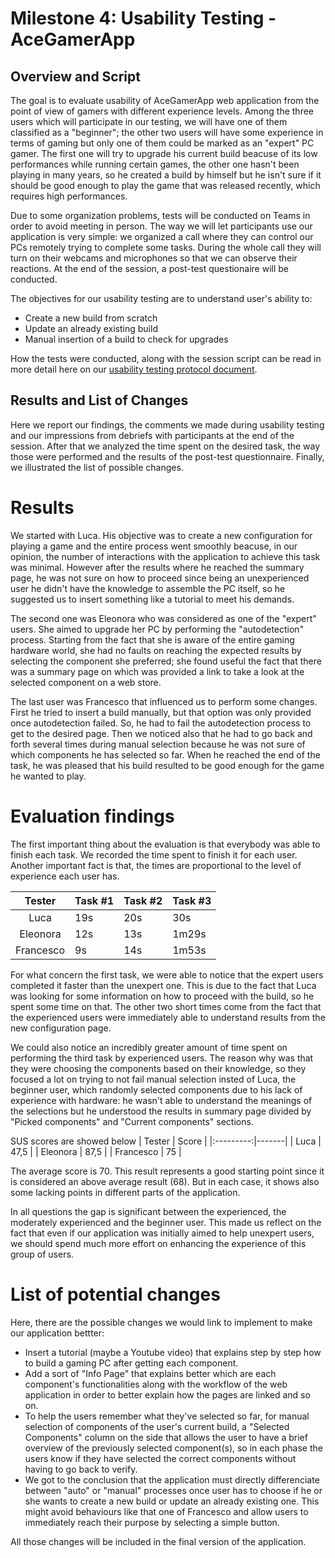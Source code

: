 # Milestone 4: Usability Testing - AceGamerApp

## Overview and Script
The goal is to evaluate usability of AceGamerApp web application from the point of view of gamers with different experience levels. Among the three users which will participate in our testing, we will have one of them classified as a "beginner"; the other two users will have some experience in terms of gaming but only one of them could be marked as an "expert" PC gamer. The first one will try to upgrade his current build beacuse of its low performances while running certain games, the other one hasn't been playing in many years, so he created a build by himself but he isn't sure if it should be good enough to play the game that was released recently, which requires high performances.

Due to some organization problems, tests will be conducted on Teams in order to avoid meeting in person. The way we will let participants use our application is very simple: we organized a call where they can control our PCs remotely trying to complete some tasks. During the whole call they will turn on their webcams and microphones so that we can observe their reactions. At the end of the session, a post-test questionaire will be conducted.

The objectives for our usability testing are to understand user's ability to:
+ Create a new build from scratch
+ Update an already existing build
+ Manual insertion of a build to check for upgrades

How the tests were conducted, along with the session script can be read in more detail here on our [usability testing protocol document](https://github.com/polito-hci-2021/AceGamerApp/blob/main/additionalFiles/usabilityTestingProtocol.md).

## Results and List of Changes
Here we report our findings, the comments we made during usability testing and our impressions from debriefs with participants at the end of the session. After that we analyzed the time spent on the desired task, the way those were performed and the results of the post-test questionnaire. Finally, we illustrated the list of possible changes.

# Results
We started with Luca. His objective was to create a new configuration for playing a game and the entire process went smoothly beacuse, in our opinion, the number of interactions with the application to achieve this task was minimal. However after the results where he reached the summary page, he was not sure on how to proceed since being an unexperienced user he didn't have the knowledge to assemble the PC itself, so he suggested us to insert something like a tutorial to meet his demands.

The second one was Eleonora who was considered as one of the "expert" users. She aimed to upgrade her PC by performing the "autodetection" process. Starting from the fact that she is aware of the entire gaming hardware world, she had no faults on reaching the expected results by selecting the component she preferred; she found useful the fact that there was a summary page on which was provided a link to take a look at the selected component on a web store.

The last user was Francesco that influenced us to perform some changes. First he tried to insert a build manually, but that option was only provided once autodetection failed. So, he had to fail the autodetection process to get to the desired page. Then we noticed also that he had to go back and forth several times during manual selection because he was not sure of which components he has selected so far. When he reached the end of the task, he was pleased that his build resulted to be good enough for the game he wanted to play.

# Evaluation findings
The first important thing about the evaluation is that everybody was able to finish each task. We recorded the time spent to finish it for each user. Another important fact is that, the times are proportional to the level of experience each user has.

|  Tester  | Task #1 | Task #2 | Task #3 |
|:---------:|---------|---------|---------|
| Luca      |   19s   |   20s   |   30s   |
| Eleonora  |   12s   |   13s   |  1m29s  |
| Francesco |    9s   |   14s   |  1m53s  |

For what concern the first task, we were able to notice that the expert users completed it faster than the unexpert one. This is due to the fact that Luca was looking for some information on how to proceed with the build, so he spent some time on that.
The other two short times come from the fact that the experienced users were immediately able to understand results from the new configuration page.

We could also notice an incredibly greater amount of time spent on performing the third task by experienced users. The reason why was that they were choosing the components based on their knowledge, so they focused a lot on trying to not fail manual selection insted of Luca, the beginner user, which randomly selected components due to his lack of experience with hardware: he wasn't able to understand the meanings of the selections but he understood the results in summary page divided by "Picked components" and "Current components" sections.

SUS scores are showed below
|   Tester  | Score |
|:---------:|-------|
| Luca      |  47,5 |
| Eleonora  |  87,5 |
| Francesco |   75  |

The average score is 70. This result represents a good starting point since it is considered an above average result (68). But in each case, it shows also some lacking points in different parts of the application.

In all questions the gap is significant between the experienced, the moderately experienced and the beginner user. This made us reflect on the fact that even if our application was initially aimed to help unexpert users, we should spend much more effort on enhancing the experience of this group of users.

# List of potential changes
Here, there are the possible changes we would link to implement to make our application bettter:

+ Insert a tutorial (maybe a Youtube video) that explains step by step how to build a gaming PC after getting each component.
+ Add a sort of "Info Page" that explains better which are each component's functionalities along with the workflow of the web application in order to better explain how the pages are linked and so on.
+ To help the users remember what they've selected so far, for manual selection of components of the user's current build, a "Selected Components" column on the side that allows the user to have a brief overview of the previously selected component(s), so in each phase the users know if they have selected the correct components without having to go back to verify. 
+ We got to the conclusion that the application must directly differenciate between "auto" or "manual" processes once user has to choose if he or she wants to create a new build or update an already existing one. This might avoid behaviours like that one of Francesco and allow users to immediately reach their purpose by selecting a simple button.

All those changes will be included in the final version of the application.
